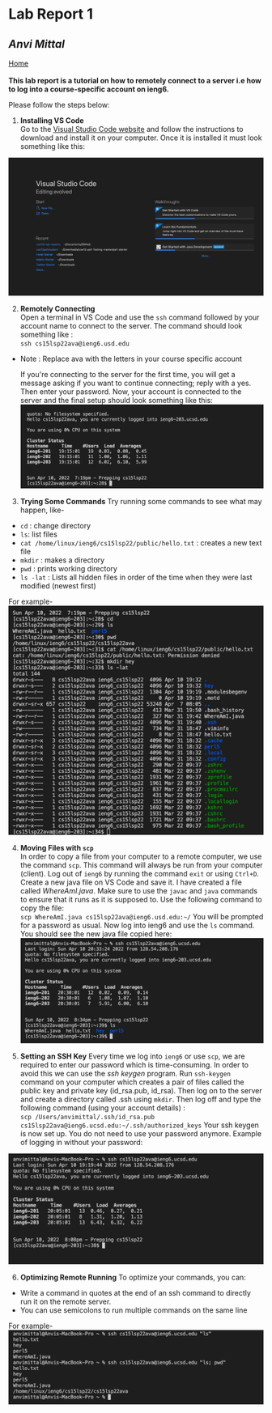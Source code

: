 # **Lab Report 1**
## *Anvi Mittal*

[Home](index.html)
<br />
<br />
**This lab report is a tutorial on how to remotely connect to a server i.e how to log into a course-specific account on ieng6.**

Please follow the steps below:

1. **Installing VS Code** <br />
Go to the [Visual Studio Code website](https://code.visualstudio.com/) and follow the
instructions to download and install it on your computer. Once it is installed it must look something like this:

![Image](vs_code.png)

2. **Remotely Connecting** <br />
Open a terminal in VS Code and use the `ssh` command followed by your account name to connect to the server. The command should look something like : <br />
`ssh cs15lsp22ava@ieng6.usd.edu` <br />
 * Note : Replace ava with the letters in your course specific account <br />

     If you're connecting to the server for the first time, you will get a message asking if you want to continue connecting; reply with a yes. Then enter your password. Now, your account is connected to the server and the final setup should look something like this: 
![Image](remote_connect.png)

3. **Trying Some Commands**
Try running some commands to see what may happen, like-
* `cd` : change directory
* `ls`: list files
* `cat /home/linux/ieng6/cs15lsp22/public/hello.txt` : creates a new text file
* `mkdir` : makes a directory
* `pwd` : prints working directory
* `ls -lat` : Lists all hidden files in order of the time when they were last modified (newest first)

For example-
![Image](commands.png)

4. **Moving Files with `scp`** <br />
In order to copy a file from your computer to a remote computer, we use the command `scp`. This command will always be run from your computer (client). Log out of `ieng6` by running the command `exit` or using `Ctrl+D`. Create a new java file on VS Code and save it. I have created a file called *WhereAmI.java*. Make sure to use the `javac` and `java` commands to ensure that it runs as it is supposed to. Use the following command to copy the file: <br />
`scp WhereAmI.java cs15lsp22ava@ieng6.usd.edu:~/` You will be prompted for a password as usual. Now log into ieng6 and use the `ls` command. You should see the new java file copied here: ![Image](scp.png)

5. **Setting an SSH Key** 
Every time we log into `ieng6` or use `scp`, we are required to enter our password which is time-consuming. In order to avoid this we can use the *ssh keygen* program. Run `ssh-keygen` command on your computer which creates a pair of files called the public key and private key (id_rsa.pub, id_rsa). Then log on to the server and create a directory called .ssh using `mkdir`. Then log off and type the following command (using your account details) : <br />
`scp /Users/anvimittal/.ssh/id_rsa.pub`
`cs15lsp22ava@ieng6.ucsd.edu:~/.ssh/authorized_keys`
Your ssh keygen is now set up. You do not need to use your password anymore. Example of logging in without your password: 

![Image](sshkeygen.png)

6. **Optimizing Remote Running**
To optimize your commands, you can:
 * Write a command in quotes at the end of an ssh command to directly
run it on the remote server.
* You can use semicolons to run multiple commands on the same line

For example-
![Image](optimize.png)



